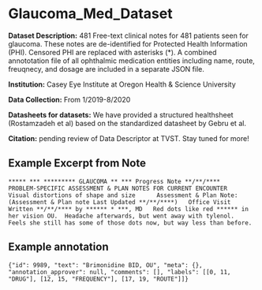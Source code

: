 # Glaucoma_Med_Dataset

**Dataset Description:** 481 Free-text clinical notes for 481 patients seen for glaucoma. These notes are de-identified for Protected Health Information (PHI). Censored PHI are replaced with asterisks (\*). A combined annototation file of all ophthalmic medication entities including name, route, freuqnecy, and dosage are included in a separate JSON file. 

**Institution:** Casey Eye Institute at Oregon Health & Science University

**Data Collection:** From 1/2019-8/2020

**Datasheets for datasets:** We have provided a structured healthsheet (Rostamzadeh et al) based on the standardized datasheet by Gebru et al.

**Citation:** pending review of Data Descriptor at TVST. Stay tuned for more!

## Example Excerpt from Note
```
***** *** ********* GLAUCOMA ** *** Progress Note **/**/****     PROBLEM-SPECIFIC ASSESSMENT & PLAN NOTES FOR CURRENT ENCOUNTER    Visual distortions of shape and size      Assessment & Plan Note:   (Assessment & Plan note Last Updated **/**/****)   Office Visit  Written **/**/**** by ****** * ***, MD   Red dots like red ****** in her vision OU.  Headache afterwards, but went away with tylenol.  Feels she still has some of those dots now, but way less than before.  
```

## Example annotation
```
{"id": 9989, "text": "Brimonidine BID, OU", "meta": {}, "annotation_approver": null, "comments": [], "labels": [[0, 11, "DRUG"], [12, 15, "FREQUENCY"], [17, 19, "ROUTE"]]}
```
